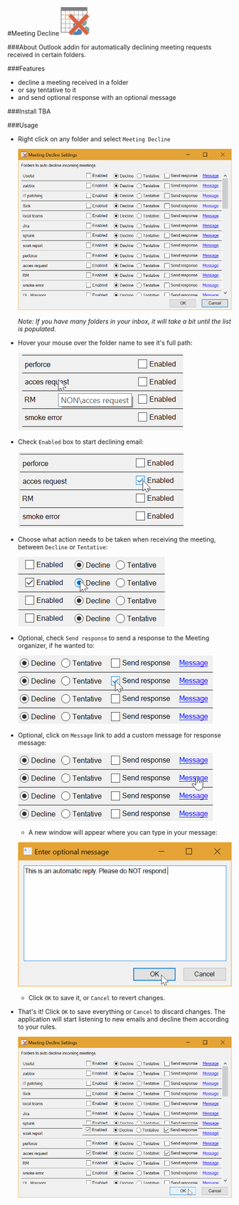 #Meeting Decline
![logo](Room17.MeetingDecline/MeetingDeclineIcon.png "Logo")

###About
Outlook addin for automatically declining meeting requests received in certain folders.

###Features
- decline a meeting received in a folder
- or say tentative to it
- and send optional response with an optional message

###Install
TBA

###Usage
- Right click on any folder and select `Meeting Decline`

  ![main](screenshots/main.png?raw=true "main")

  _Note: If you have many folders in your inbox, it will take a bit until the list is populated._

- Hover your mouse over the folder name to see it's full path:

  ![hover](screenshots/hover.png?raw=true "hover")

- Check `Enabled` box to start declining email:

  ![enable](screenshots/enable.png?raw=true "enable")

- Choose what action needs to be taken when receiving the meeting, between `Decline` or `Tentative`:

  ![choose](screenshots/choose.png?raw=true "choose")

- Optional, check `Send response` to send a response to the Meeting organizer, if he wanted to:

  ![response](screenshots/response.png?raw=true "response")

- Optional, click on `Message` link to add a custom message for response message:

    ![message](screenshots/message.png?raw=true "message")

    - A new window will appear where you can type in your message:
  
    ![input](screenshots/input.png?raw=true "input")

    - Click `OK` to save it, or `Cancel` to revert changes.

- That's it! Click `OK` to save everything or `Cancel` to discard changes. The application will start listening to new emails and decline them according to your rules.

  ![finish](screenshots/finish.png?raw=true "finish")